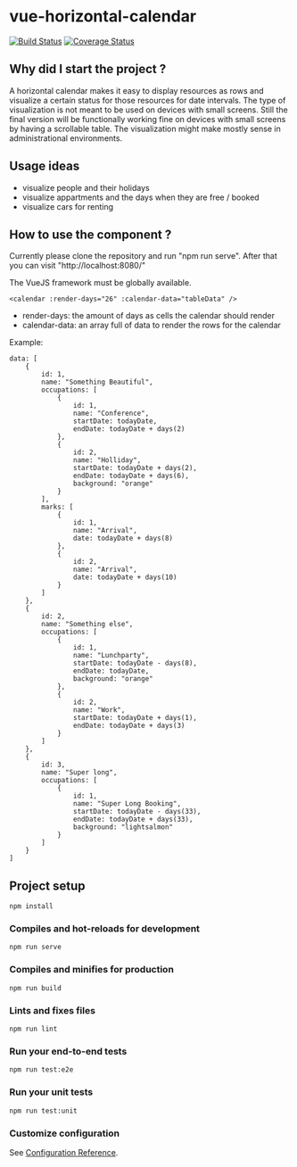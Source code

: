 # vue-horizontal-calendar
[![Build Status](https://travis-ci.org/AndreKelling/vue-horizontal-calendar.svg?branch=master)](https://travis-ci.org/AndreKelling/vue-horizontal-calendar)
[![Coverage Status](https://coveralls.io/repos/github/AndreKelling/vue-horizontal-calendar/badge.svg?branch=master)](https://coveralls.io/github/AndreKelling/vue-horizontal-calendar?branch=master)

## Why did I start the project ?

A horizontal calendar makes it easy to display resources as rows and visualize a certain status for those resources
for date intervals. The type of visualization is not meant to be used on devices with small screens.
Still the final version will be functionally working fine on devices with small screens by having a scrollable table.
The visualization might make mostly sense in administrational environments.

## Usage ideas

- visualize people and their holidays
- visualize appartments and the days when they are free / booked
- visualize cars for renting

## How to use the component ?

Currently please clone the repository and run "npm run serve".
After that you can visit "http://localhost:8080/"

The VueJS framework must be globally available.

```
<calendar :render-days="26" :calendar-data="tableData" />
```

* render-days: the amount of days as cells the calendar should render
* calendar-data: an array full of data to render the rows for the calendar

Example:
```
data: [
	{
		id: 1,
		name: "Something Beautiful",
		occupations: [
			{
				id: 1,
				name: "Conference",
				startDate: todayDate,
				endDate: todayDate + days(2)
			},
			{
				id: 2,
				name: "Holliday",
				startDate: todayDate + days(2),
				endDate: todayDate + days(6),
				background: "orange"
			}
		],
		marks: [
			{
				id: 1,
				name: "Arrival",
				date: todayDate + days(8)
			},
			{
				id: 2,
				name: "Arrival",
				date: todayDate + days(10)
			}
		]
	},
	{
		id: 2,
		name: "Something else",
		occupations: [
			{
				id: 1,
				name: "Lunchparty",
				startDate: todayDate - days(8),
				endDate: todayDate,
				background: "orange"
			},
			{
				id: 2,
				name: "Work",
				startDate: todayDate + days(1),
				endDate: todayDate + days(3)
			}
		]
	},
	{
		id: 3,
		name: "Super long",
		occupations: [
			{
				id: 1,
				name: "Super Long Booking",
				startDate: todayDate - days(33),
				endDate: todayDate + days(33),
				background: "lightsalmon"
			}
		]
	}
]
```

## Project setup
```
npm install
```

### Compiles and hot-reloads for development
```
npm run serve
```

### Compiles and minifies for production
```
npm run build
```

### Lints and fixes files
```
npm run lint
```

### Run your end-to-end tests
```
npm run test:e2e
```

### Run your unit tests
```
npm run test:unit
```

### Customize configuration
See [Configuration Reference](https://cli.vuejs.org/config/).
